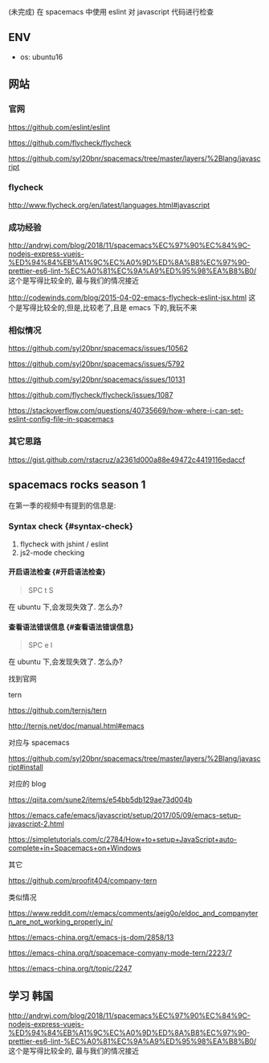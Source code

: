 (未完成)
在 spacemacs 中使用 eslint 对 javascript 代码进行检查

## ENV ##


- os: ubuntu16

## 网站 ##

### 官网

https://github.com/eslint/eslint

https://github.com/flycheck/flycheck

https://github.com/syl20bnr/spacemacs/tree/master/layers/%2Blang/javascript

### flycheck

http://www.flycheck.org/en/latest/languages.html#javascript

### 成功经验

http://andrwj.com/blog/2018/11/spacemacs%EC%97%90%EC%84%9C-nodejs-express-vuejs-%ED%94%84%EB%A1%9C%EC%A0%9D%ED%8A%B8%EC%97%90-prettier-es6-lint-%EC%A0%81%EC%9A%A9%ED%95%98%EA%B8%B0/ 这个是写得比较全的, 最与我们的情况接近

http://codewinds.com/blog/2015-04-02-emacs-flycheck-eslint-jsx.html  这个是写得比较全的,但是,比较老了,且是 emacs 下的,我玩不来


### 相似情况

https://github.com/syl20bnr/spacemacs/issues/10562

https://github.com/syl20bnr/spacemacs/issues/5792

https://github.com/syl20bnr/spacemacs/issues/10131

https://github.com/flycheck/flycheck/issues/1087

https://stackoverflow.com/questions/40735669/how-where-i-can-set-eslint-config-file-in-spacemacs

### 其它思路 ###

https://gist.github.com/rstacruz/a2361d000a88e49472c4419116edaccf


## spacemacs rocks season 1

在第一季的视频中有提到的信息是:

### Syntax check {#syntax-check} ###

1.  flycheck with jshint / eslint
2.  js2-mode checking


#### 开启语法检查 {#开启语法检查} ####

> SPC t S

在 ubuntu 下,会发现失效了. 怎么办?



#### 查看语法错误信息 {#查看语法错误信息} ####

> SPC e l

在 ubuntu 下,会发现失效了. 怎么办?











找到官网

tern 

https://github.com/ternjs/tern

http://ternjs.net/doc/manual.html#emacs

对应与 spacemacs

https://github.com/syl20bnr/spacemacs/tree/master/layers/%2Blang/javascript#install

对应的 blog 

https://qiita.com/sune2/items/e54bb5db129ae73d004b

https://emacs.cafe/emacs/javascript/setup/2017/05/09/emacs-setup-javascript-2.html

https://simpletutorials.com/c/2784/How+to+setup+JavaScript+auto-complete+in+Spacemacs+on+Windows

其它

https://github.com/proofit404/company-tern


类似情况

https://www.reddit.com/r/emacs/comments/aejg0o/eldoc_and_companytern_are_not_working_properly_in/

https://emacs-china.org/t/emacs-js-dom/2858/13

https://emacs-china.org/t/spacemace-comyany-mode-tern/2223/7

https://emacs-china.org/t/topic/2247



## 学习 韩国

http://andrwj.com/blog/2018/11/spacemacs%EC%97%90%EC%84%9C-nodejs-express-vuejs-%ED%94%84%EB%A1%9C%EC%A0%9D%ED%8A%B8%EC%97%90-prettier-es6-lint-%EC%A0%81%EC%9A%A9%ED%95%98%EA%B8%B0/ 这个是写得比较全的, 最与我们的情况接近

